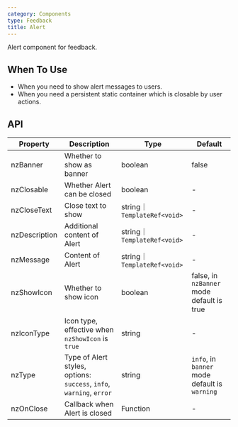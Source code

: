 ```yaml
---
category: Components
type: Feedback
title: Alert
---
```


Alert component for feedback.

## When To Use

- When you need to show alert messages to users.
- When you need a persistent static container which is closable by user actions.

## API

| Property | Description | Type | Default |
| -------- | ----------- | ---- | ------- |
| nzBanner | Whether to show as banner | boolean | false |
| nzClosable | Whether Alert can be closed | boolean | - |
| nzCloseText | Close text to show | string｜`TemplateRef<void>` | - |
| nzDescription | Additional content of Alert | string｜`TemplateRef<void>` | - |
| nzMessage | Content of Alert | string｜`TemplateRef<void>` | - |
| nzShowIcon | Whether to show icon | boolean | false, in `nzBanner` mode default is true |
| nzIconType | Icon type, effective when `nzShowIcon` is `true` | string | - |
| nzType | Type of Alert styles, options: `success`, `info`, `warning`, `error` | string | `info`, in `banner` mode default is `warning` |
| nzOnClose | Callback when Alert is closed | Function | - |
